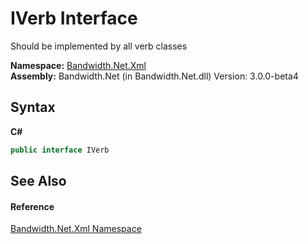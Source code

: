 ﻿# IVerb Interface
 

Should be implemented by all verb classes

**Namespace:**&nbsp;<a href ="N_Bandwidth_Net_Xml.md">Bandwidth.Net.Xml</a><br />**Assembly:**&nbsp;Bandwidth.Net (in Bandwidth.Net.dll) Version: 3.0.0-beta4

## Syntax

**C#**<br />
``` C#
public interface IVerb
```


## See Also


#### Reference
<a href ="N_Bandwidth_Net_Xml.md">Bandwidth.Net.Xml Namespace</a><br />